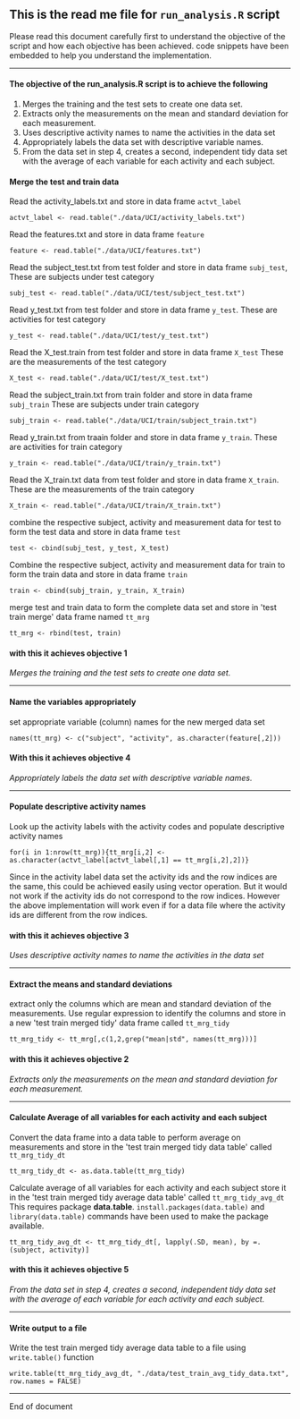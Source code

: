 ## This is the read me file for `run_analysis.R` script
Please read this document carefully first to understand the objective of the script and how each objective has been achieved. code snippets have been embedded to help you understand the implementation.

---
####  The objective of the run_analysis.R script is to achieve the following

  1. Merges the training and the test sets to create one data set.
  2. Extracts only the measurements on the mean and standard deviation 
     for each measurement.
  3. Uses descriptive activity names to name the activities in the data set
  4. Appropriately labels the data set with descriptive variable names.
  5. From the data set in step 4, creates a second, independent tidy data set 
     with the average of each variable for each activity and each subject.


#### Merge the test and train data
Read the activity_labels.txt and store in data frame `actvt_label`

`actvt_label <- read.table("./data/UCI/activity_labels.txt")`


Read the features.txt and store in data frame `feature`

`feature <- read.table("./data/UCI/features.txt")`

Read the subject_test.txt from test folder and store in data frame `subj_test`, These are subjects under test category

`subj_test <- read.table("./data/UCI/test/subject_test.txt")`


Read y_test.txt from test folder and store in data frame `y_test`. 
These are activities for test category

`y_test <- read.table("./data/UCI/test/y_test.txt")`


Read the X_test.train from test folder and store in data frame `X_test`
These are the measurements of the test category

`X_test <- read.table("./data/UCI/test/X_test.txt")`


Read the subject_train.txt from train folder and store in data frame `subj_train` These are subjects under train category

`subj_train <- read.table("./data/UCI/train/subject_train.txt")`


Read y_train.txt from traain folder and store in data frame `y_train`. These are activities for train category

`y_train <- read.table("./data/UCI/train/y_train.txt")`


Read the X_train.txt data from test folder and store in data frame `X_train`. These are the measurements of the train category

`X_train <- read.table("./data/UCI/train/X_train.txt")`


combine the respective subject, activity and measurement data for test to form the test data and store in data frame `test`

`test <- cbind(subj_test, y_test, X_test)`


Combine the respective subject, activity and measurement data for train to form the train data and store in data frame `train`

`train <- cbind(subj_train, y_train, X_train)`


merge test and train data to form the complete data set and store in 'test train merge' data frame named `tt_mrg`

`tt_mrg <- rbind(test, train)`

#### with this it achieves objective 1
*Merges the training and the test sets to create one data set.*

---

#### Name the variables appropriately

set appropriate variable (column) names for the new merged data set 

`names(tt_mrg) <- c("subject", "activity", as.character(feature[,2]))`


#### With this it achieves objective 4
*Appropriately labels the data set with descriptive variable names.*

---

#### Populate descriptive activity names

Look up the activity labels with the activity codes and populate descriptive activity names

`for(i in 1:nrow(tt_mrg)){tt_mrg[i,2] <- as.character(actvt_label[actvt_label[,1] == tt_mrg[i,2],2])}`

Since in the activity label data set the activity ids and the row indices are the same, this could be achieved easily using vector operation. But it would not work if the activity ids do not correspond to the row indices. However the above implementation will work even if for a data file where the activity ids are different from the row indices.

#### with this it achieves objective 3
*Uses descriptive activity names to name the activities in the data set*

---

#### Extract the means and standard deviations

extract only the columns which are mean and standard deviation of the measurements. Use regular expression to identify the columns and store in a new 'test train merged tidy' data frame called `tt_mrg_tidy `

`tt_mrg_tidy <- tt_mrg[,c(1,2,grep("mean|std", names(tt_mrg)))]`

#### with this it achieves objective 2
*Extracts only the measurements on the mean and standard deviation for each measurement.*

---

#### Calculate Average of all variables for each activity and each subject

Convert the data frame into a data table to perform average on measurements and store in the 'test train merged tidy data table' called `tt_mrg_tidy_dt`

`tt_mrg_tidy_dt <- as.data.table(tt_mrg_tidy)`


Calculate average of all variables for each activity and each subject store it in the 'test train merged tidy average data table' called `tt_mrg_tidy_avg_dt`
This requires package **data.table**. `install.packages(data.table)` and `library(data.table)` commands have been used to make the package available. 

`tt_mrg_tidy_avg_dt <- tt_mrg_tidy_dt[, lapply(.SD, mean), by =.(subject, activity)]`

#### with this it achieves objective 5
*From the data set in step 4, creates a second, independent tidy data set with the average of each variable for each activity and each subject.*

---

#### Write output to a file
Write the test train merged tidy average data table to a file using `write.table()` function

`write.table(tt_mrg_tidy_avg_dt, "./data/test_train_avg_tidy_data.txt", row.names = FALSE)`

---
End of document